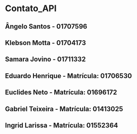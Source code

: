 # Contato_API

## Ângelo Santos - 01707596
## Klebson Motta - 01704173
## Samara Jovino - 01711332
## Eduardo Henrique - Matrícula: 01706530
## Euclides Neto - Matrícula: 01696172
## Gabriel Teixeira - Matrícula: 01413025
## Ingrid Larissa - Matrícula: 01552364

